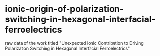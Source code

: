 # ionic-origin-of-polarization-switching-in-hexagonal-interfacial-ferroelectrics
raw data of the work titled "Unexpected Ionic Contribution to Driving Polarization Switching in Hexagonal Interfacial Ferroelectrics"
